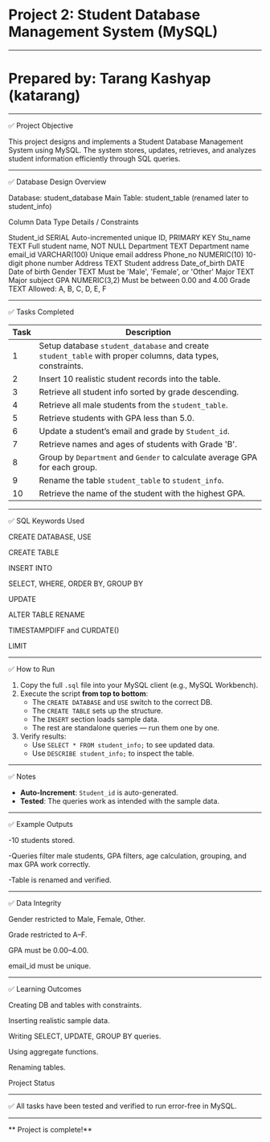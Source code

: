 # Project 2: Student Database Management System (MySQL)

---
# Prepared by: Tarang Kashyap (katarang)

---

✅ Project Objective

This project designs and implements a Student Database Management System using MySQL. The system stores, updates, retrieves, and analyzes student information efficiently through SQL queries.


---

✅ Database Design Overview

Database: student_database
Main Table: student_table (renamed later to student_info)

Column	Data Type	Details / Constraints

Student_id	SERIAL	Auto-incremented unique ID, PRIMARY KEY
Stu_name	TEXT	Full student name, NOT NULL
Department	TEXT	Department name
email_id	VARCHAR(100)	Unique email address
Phone_no	NUMERIC(10)	10-digit phone number
Address	TEXT	Student address
Date_of_birth	DATE	Date of birth
Gender	TEXT	Must be 'Male', 'Female', or 'Other'
Major	TEXT	Major subject
GPA	NUMERIC(3,2)	Must be between 0.00 and 4.00
Grade	TEXT	Allowed: A, B, C, D, E, F

---

✅ Tasks Completed


| Task | Description |
|------|-------------|
| 1 | Setup database `student_database` and create `student_table` with proper columns, data types, constraints. |
| 2 | Insert 10 realistic student records into the table. |
| 3 | Retrieve all student info sorted by grade descending. |
| 4 | Retrieve all male students from the `student_table`. |
| 5 | Retrieve students with GPA less than 5.0. |
| 6 | Update a student’s email and grade by `Student_id`. |
| 7 | Retrieve names and ages of students with Grade 'B'. |
| 8 | Group by `Department` and `Gender` to calculate average GPA for each group. |
| 9 | Rename the table `student_table` to `student_info`. |
| 10 | Retrieve the name of the student with the highest GPA. |


---

✅ SQL Keywords Used

CREATE DATABASE, USE

CREATE TABLE

INSERT INTO

SELECT, WHERE, ORDER BY, GROUP BY

UPDATE

ALTER TABLE RENAME

TIMESTAMPDIFF and CURDATE()

LIMIT



---

✅ How to Run

1. Copy the full `.sql` file into your MySQL client (e.g., MySQL Workbench).
2. Execute the script **from top to bottom**:
   - The `CREATE DATABASE` and `USE` switch to the correct DB.
   - The `CREATE TABLE` sets up the structure.
   - The `INSERT` section loads sample data.
   - The rest are standalone queries — run them one by one.
3. Verify results:
   - Use `SELECT * FROM student_info;` to see updated data.
   - Use `DESCRIBE student_info;` to inspect the table.


---


✅ Notes

- **Auto-Increment**: `Student_id` is auto-generated.
- **Tested**: The queries work as intended with the sample data.

---
✅ Example Outputs

-10 students stored.

-Queries filter male students, GPA filters, age calculation, grouping, and max GPA work correctly.

-Table is renamed and verified.



---

✅ Data Integrity

Gender restricted to Male, Female, Other.

Grade restricted to A–F.

GPA must be 0.00–4.00.

email_id must be unique.



---

✅ Learning Outcomes

Creating DB and tables with constraints.

Inserting realistic sample data.

Writing SELECT, UPDATE, GROUP BY queries.

Using aggregate functions.

Renaming tables.

Project Status

---

✅ All tasks have been tested and verified to run error-free in MySQL.

---

** Project is complete!**